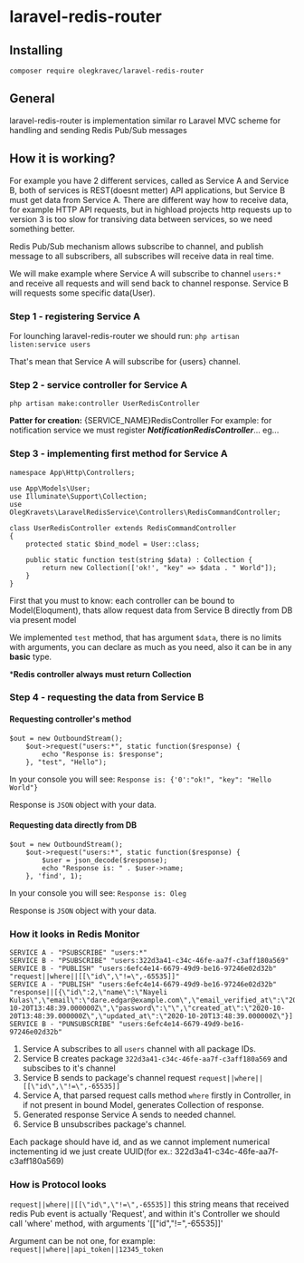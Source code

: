 # laravel-redis-router

## Installing

`composer require olegkravec/laravel-redis-router`

## General

laravel-redis-router is implementation similar ro Laravel MVC scheme for handling and sending Redis Pub/Sub messages

## How it is working?

For example you have 2 different services, called as Service A and Service B, both of services is REST(doesnt metter) API applications, but Service B must get data from Service A.
There are different way how to receive data, for example HTTP API requests, but in highload projects http requests up to version 3 is too slow for transiving data between services, so we need something better.

Redis Pub/Sub mechanism allows subscribe to channel, and publish message to all subscribers, all subscribes will receive data in real time. 

We will make example where Service A will subscribe to channel `users:*` and receive all requests and will send back to channel response.
Service B will requests some specific data(User).

### Step 1 - registering Service A

For lounching laravel-redis-router we should run:
`php artisan listen:service users`

That's mean that Service A will subscribe for {users} channel. 

### Step 2 - service controller for Service A

`php artisan make:controller UserRedisController`

**Patter for creation:** {SERVICE_NAME}RedisController
For example: for notification service we must register ***NotificationRedisController***... eg...




### Step 3 - implementing first method for Service A

```
namespace App\Http\Controllers;

use App\Models\User;
use Illuminate\Support\Collection;
use OlegKravets\LaravelRedisService\Controllers\RedisCommandController;

class UserRedisController extends RedisCommandController
{
    protected static $bind_model = User::class;

    public static function test(string $data) : Collection {
        return new Collection(['ok!', "key" => $data . " World"]);
    }
}
```

First that you must to know: each controller can be bound to Model(Eloqument), thats allow request data from Service B directly from DB via present model

We implemented `test` method, that has argument `$data`, there is no limits with arguments, you can declare as much as you need, also it can be in any **basic** type.

***Redis controller always must return Collection**

### Step 4 - requesting the data from Service B

#### Requesting controller's method

```
$out = new OutboundStream();
    $out->request("users:*", static function($response) {
        echo "Response is: $response";
    }, "test", "Hello");
```
In your console you will see:
`Response is: {'0':"ok!", "key": "Hello World"}`

Response is `JSON` object with your data.

#### Requesting data directly from DB

```
$out = new OutboundStream();
    $out->request("users:*", static function($response) {
        $user = json_decode($response);
        echo "Response is: " . $user->name;
    }, 'find', 1);
```

In your console you will see:
`Response is: Oleg`

Response is `JSON` object with your data.

### How it looks in Redis Monitor
```
SERVICE A - "PSUBSCRIBE" "users:*"
SERVICE B - "PSUBSCRIBE" "users:322d3a41-c34c-46fe-aa7f-c3aff180a569"
SERVICE B - "PUBLISH" "users:6efc4e14-6679-49d9-be16-97246e02d32b" "request||where||[[\"id\",\"!=\",-65535]]"
SERVICE A - "PUBLISH" "users:6efc4e14-6679-49d9-be16-97246e02d32b" "response||[{\"id\":2,\"name\":\"Nayeli Kulas\",\"email\":\"dare.edgar@example.com\",\"email_verified_at\":\"2020-10-20T13:48:39.000000Z\",\"password\":\"\",\"created_at\":\"2020-10-20T13:48:39.000000Z\",\"updated_at\":\"2020-10-20T13:48:39.000000Z\"}]
SERVICE B - "PUNSUBSCRIBE" "users:6efc4e14-6679-49d9-be16-97246e02d32b"
```
1. Service A subscribes to all ```users``` channel with all package IDs.
2. Service B creates package `322d3a41-c34c-46fe-aa7f-c3aff180a569` and subscibes to it's channel
3. Service B sends to package's channel request `request||where||[[\"id\",\"!=\",-65535]]`
4. Service A, that parsed request calls method `where` firstly in Controller, in if not present in bound Model, generates Collection of response.
5. Generated response Service A sends to needed channel.
6. Service B unsubscribes package's channel.

Each package should have id, and as we cannot implement numerical inctementing id we just create UUID(for ex.: 322d3a41-c34c-46fe-aa7f-c3aff180a569)

### How is Protocol looks

`request||where||[[\"id\",\"!=\",-65535]]`
this string means that received redis Pub event is actually 'Request', and within it's Controller we should call 'where' method, with arguments '\[\[\"id\",\"!=\",-65535]]'

Argument can be not one, for example: `request||where||api_token||12345_token`

